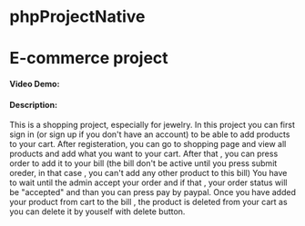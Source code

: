 # phpProjectNative
# E-commerce project
#### Video Demo:  <URL HERE>
#### Description: 
This is a shopping project, especially for jewelry. In this project you can first sign in (or sign up if you don't have an account) to be able to add products to your cart.
After registeration, you can go to shopping page and view all products and add what you want to your cart. After that , you can press order to add it to your bill (the bill don't be active until you press submit oreder, in that case , you can't add any other product to this bill)
You have to wait until the admin accept your order and if that , your order status will be "accepted" and than you can press pay by paypal.
Once you have added your product from cart to the bill , the product is deleted from your cart as you can delete it by youself with delete button.
